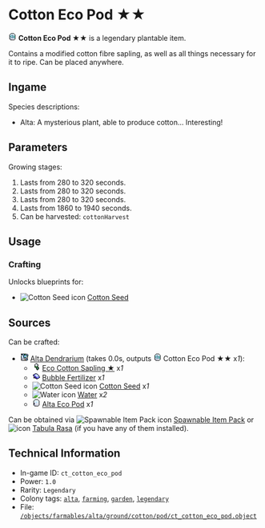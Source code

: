 # Cotton Eco Pod ★★

<img src="https://raw.githubusercontent.com/Ceterai/Enternia/main/objects/farmables/alta/ground/cotton/pod/icon.png" alt="Cotton Eco Pod ★★ icon" loading="lazy" height="16px" width="auto" /> **Cotton Eco Pod ★★** is a legendary plantable item.

Contains a modified cotton fibre sapling, as well as all things necessary for it to ripe. Can be placed anywhere.

## Ingame

Species descriptions:

- Alta: A mysterious plant, able to produce cotton... Interesting!

## Parameters

Growing stages:

1. Lasts from 280 to 320 seconds.
2. Lasts from 280 to 320 seconds.
3. Lasts from 280 to 320 seconds.
4. Lasts from 1860 to 1940 seconds.
5. Can be harvested:
`cottonHarvest`

## Usage

### Crafting

Unlocks blueprints for:

- <img src="https://starbounder.org/mediawiki/images/9/97/Cotton_Seed.png" alt="Cotton Seed icon" loading="lazy" height="12px" width="5.875px" /> [Cotton Seed](https://starbounder.org/Cotton_Seed)

## Sources

Can be crafted:

- ![ ](https://raw.githubusercontent.com/Ceterai/Enternia/main/objects/alta/crafting/dendrarium/icon.png) [Alta Dendrarium](https://ceterai.github.io/MyEnternia/Wiki/AltaDendrarium) (takes 0.0s, outputs <img src="https://raw.githubusercontent.com/Ceterai/Enternia/main/objects/farmables/alta/ground/cotton/pod/icon.png" alt="Cotton Eco Pod ★★ icon" loading="lazy" height="16px" width="auto" /> Cotton Eco Pod ★★ x*1*):
  - <img src="https://raw.githubusercontent.com/Ceterai/Enternia/main/objects/farmables/alta/ground/cotton/eco/icon.png" alt="Eco Cotton Sapling ★ icon" loading="lazy" height="16px" width="auto" /> [Eco Cotton Sapling ★](https://ceterai.github.io/MyEnternia/Wiki/EcoCottonSapling) x*1*
  - <img src="https://raw.githubusercontent.com/Ceterai/Enternia/main/items/active/alta/tools/fertilize/ct_bubble_fertilizer.png" alt="Bubble Fertilizer icon" loading="lazy" height="16px" width="auto" /> [Bubble Fertilizer](https://ceterai.github.io/MyEnternia/Wiki/BubbleFertilizer) x*1*
  - <img src="https://starbounder.org/mediawiki/images/9/97/Cotton_Seed.png" alt="Cotton Seed icon" loading="lazy" height="12px" width="5.875px" /> [Cotton Seed](https://starbounder.org/Cotton_Seed) x*1*
  - <img src="https://starbounder.org/mediawiki/images/9/9d/Water.png" alt="Water icon" loading="lazy" height="16px" width="16px" /> [Water](https://starbounder.org/Water) x*2*
  - <img src="https://raw.githubusercontent.com/Ceterai/Enternia/main/objects/alta/special/tools/pods/eco/icon.png" alt="Alta Eco Pod icon" loading="lazy" height="16px" width="auto" /> [Alta Eco Pod](https://ceterai.github.io/MyEnternia/Wiki/AltaEcoPod) x*1*

Can be obtained via <img src="https://raw.githubusercontent.com/Silverfeelin/Starbound-SpawnableItemPack/master/interface/sip/iconSmall.png" alt="Spawnable Item Pack icon" width="18" height="14"/> [Spawnable Item Pack](https://steamcommunity.com/sharedfiles/filedetails/?id=733665104) or <img src="https://steamuserimages-a.akamaihd.net/ugc/263843960696222713/3EC9A7C005541F7D577EBCB8C5736B4EFC9973D6/" alt="icon" width="8" height="12"/> [Tabula Rasa](https://community.playstarbound.com/resources/the-tabula-rasa.3222/) (if you have any of them installed).

## Technical Information

- In-game ID: `ct_cotton_eco_pod`
- Power: `1.0`
- Rarity: `Legendary`
- Colony tags: [`alta`](https://ceterai.github.io/MyEnternia/Wiki/Tags/Alta), [`farming`](https://ceterai.github.io/MyEnternia/Wiki/Tags/Farming), [`garden`](https://ceterai.github.io/MyEnternia/Wiki/Tags/Garden), [`legendary`](https://ceterai.github.io/MyEnternia/Wiki/Tags/Legendary)
- File: [`/objects/farmables/alta/ground/cotton/pod/ct_cotton_eco_pod.object`](https://github.com/Ceterai/Enternia/blob/main/objects/farmables/alta/ground/cotton/pod/ct_cotton_eco_pod.object)
